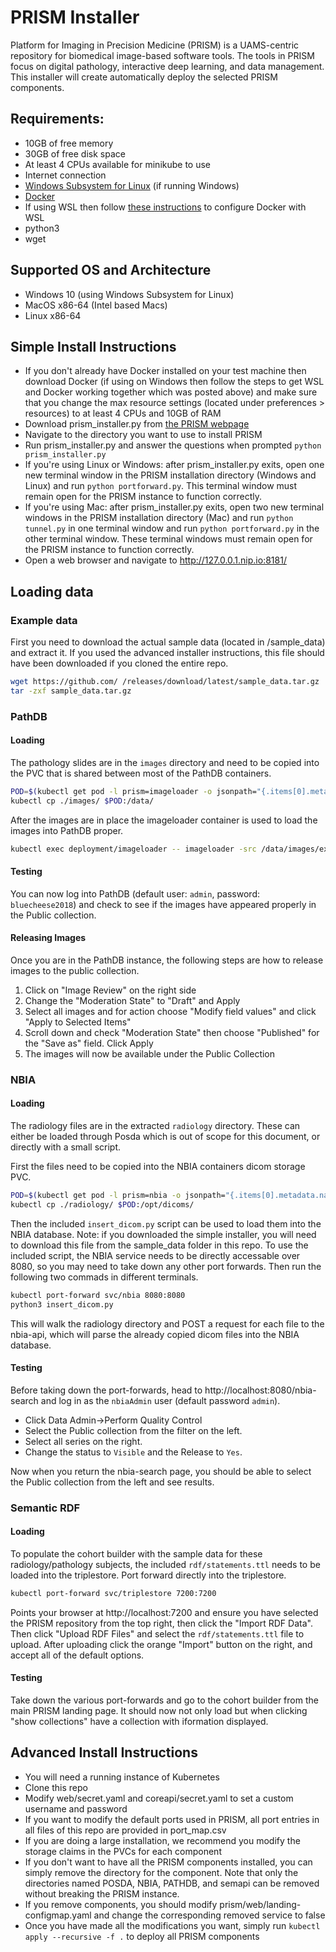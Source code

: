 # PRISM Installer
Platform for Imaging in Precision Medicine (PRISM) is a UAMS-centric repository for biomedical image-based software tools. The tools in PRISM focus on digital pathology, interactive deep learning, and data management. This installer will create automatically deploy the selected PRISM components. 


## Requirements:

+ 10GB of free memory
+ 30GB of free disk space
+ At least 4 CPUs available for minikube to use
+ Internet connection
+ [Windows Subsystem for Linux](https://docs.microsoft.com/en-us/windows/wsl/install) (if running Windows)
+ [Docker](https://minikube.sigs.k8s.io/docs/drivers/docker/)
+ If using WSL then follow [these instructions](https://docs.docker.com/desktop/windows/wsl/#download) to configure Docker with WSL
+ python3
+ wget

## Supported OS and Architecture
+ Windows 10 (using Windows Subsystem for Linux)
+ MacOS x86-64 (Intel based Macs)
+ Linux x86-64


## Simple Install Instructions
+ If you don't already have Docker installed on your test machine then download Docker (if using on Windows then follow the steps to get WSL and Docker working together which was posted above) and make sure that you change the max resource settings (located under preferences > resources) to at least 4 CPUs and 10GB of RAM
+ Download prism_installer.py from [the PRISM webpage](https://prismtools.dev)
+ Navigate to the directory you want to use to install PRISM
+ Run prism_installer.py and answer the questions when prompted `python prism_installer.py`
+ If you're using Linux or Windows: after prism_installer.py exits, open one new terminal window in the PRISM installation directory (Windows and Linux) and run `python portforward.py`. This terminal window must remain open for the PRISM instance to function correctly.
+ If you're using Mac: after prism_installer.py exits, open two new terminal windows in the PRISM installation directory (Mac) and run `python tunnel.py` in one terminal window and run `python portforward.py` in the other terminal window. These terminal windows must remain open for the PRISM instance to function correctly.
+ Open a web browser and navigate to http://127.0.0.1.nip.io:8181/

## Loading data
### Example data
First you need to download the actual sample data (located in /sample_data) and extract it. If you used the advanced installer instructions, this file should have been downloaded if you cloned the entire repo.

```bash
wget https://github.com/ /releases/download/latest/sample_data.tar.gz
tar -zxf sample_data.tar.gz
```

### PathDB
#### Loading
The pathology slides are in the `images` directory and need to be copied into the PVC that is shared between most of the PathDB containers.

```bash
POD=$(kubectl get pod -l prism=imageloader -o jsonpath="{.items[0].metadata.name}")
kubectl cp ./images/ $POD:/data/
```
After the images are in place the imageloader container is used to load the images into PathDB proper.

```bash
kubectl exec deployment/imageloader -- imageloader -src /data/images/example.csv -username admin -password bluecheese2018 -collectionname Public
```
#### Testing

You can now log into PathDB (default user: `admin`, password: `bluecheese2018`) and check to see if the images have appeared properly in the Public collection.

#### Releasing Images
Once you are in the PathDB instance, the following steps are how to release images to the public collection.

1. Click on "Image Review" on the right side
2. Change the "Moderation State" to "Draft" and Apply
3. Select all images and for action choose "Modify field values" and click "Apply to Selected Items"
4. Scroll down and check "Moderation State" then choose "Published" for the "Save as" field. Click Apply
5. The images will now be available under the Public Collection

### NBIA
#### Loading

The radiology files are in the extracted `radiology` directory.
These can either be loaded through Posda which is out of scope for this document, or directly with a small script.

First the files need to be copied into the NBIA containers dicom storage PVC.

```bash
POD=$(kubectl get pod -l prism=nbia -o jsonpath="{.items[0].metadata.name}")
kubectl cp ./radiology/ $POD:/opt/dicoms/
```

Then the included `insert_dicom.py` script can be used to load them into the NBIA database. Note: if you downloaded the simple installer, you will need to download this file from the sample_data folder in this repo.
To use the included script, the NBIA service needs to be directly accessable over 8080, so you may need to take down any other port forwards.
Then run the following two commads in different terminals.

```bash
kubectl port-forward svc/nbia 8080:8080
python3 insert_dicom.py
```

This will walk the radiology directory and POST a request for each file to the nbia-api, which will parse the already copied dicom files into the NBIA database.

#### Testing
Before taking down the port-forwards, head to http://localhost:8080/nbia-search and log in as the `nbiaAdmin` user (default password `admin`).
* Click Data Admin->Perform Quality Control
* Select the Public collection from the filter on the left.
* Select all series on the right.
* Change the status to `Visible` and the Release to `Yes`.

Now when you return the nbia-search page, you should be able to select the Public collection from the left and see results.

### Semantic RDF
#### Loading
To populate the cohort builder with the sample data for these radiology/pathology subjects, the included `rdf/statements.ttl` needs to be loaded into the triplestore.
Port forward directly into the triplestore.

```bash
kubectl port-forward svc/triplestore 7200:7200
```

Points your browser at http://localhost:7200 and ensure you have selected the PRISM repository from the top right, then click the "Import RDF Data".
Then click "Upload RDF Files" and select the `rdf/statements.ttl` file to upload.
After uploading click the orange "Import" button on the right, and accept all of the default options.

#### Testing
Take down the various port-forwards and go to the cohort builder from the main PRISM landing page.
It should now not only load but when clicking "show collections" have a collection with iformation displayed.


## Advanced Install Instructions
+ You will need a running instance of Kubernetes
+ Clone this repo
+ Modify web/secret.yaml and coreapi/secret.yaml to set a custom username and password
+ If you want to modify the default ports used in PRISM, all port entries in all files of this repo are provided in port_map.csv
+ If you are doing a large installation, we recommend you modify the storage claims in the PVCs for each component
+ If you don't want to have all the PRISM components installed, you can simply remove the directory for the component. Note that only the directories named POSDA, NBIA, PATHDB, and semapi can be removed without breaking the PRISM instance.
+ If you remove components, you should modify prism/web/landing-configmap.yaml and change the corresponding removed service to false
+ Once you have made all the modifications you want, simply run `kubectl apply --recursive -f .` to deploy all PRISM components


